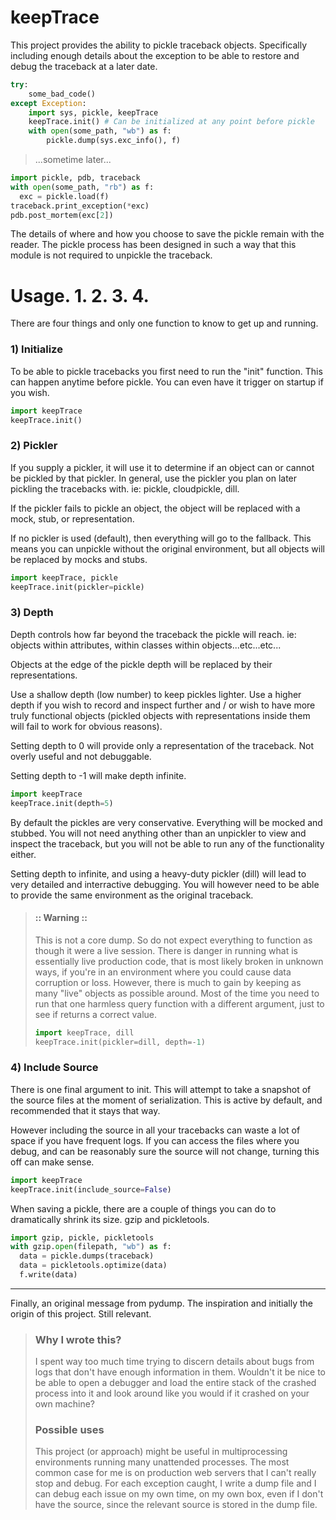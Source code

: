 
keepTrace
=========

This project provides the ability to pickle traceback objects.
Specifically including enough details about the exception to be able to restore
and debug the traceback at a later date.

``` python
try:
    some_bad_code()
except Exception:
    import sys, pickle, keepTrace
    keepTrace.init() # Can be initialized at any point before pickle
    with open(some_path, "wb") as f:
        pickle.dump(sys.exc_info(), f)
```

> ...sometime later...

``` python
import pickle, pdb, traceback
with open(some_path, "rb") as f:
  exc = pickle.load(f)
traceback.print_exception(*exc)
pdb.post_mortem(exc[2])
```

The details of where and how you choose to save the pickle remain with the reader.
The pickle process has been designed in such a way that this module is not required
to unpickle the traceback.


Usage. 1. 2. 3. 4.
=====

There are four things and only one function to know to get up and running.

### 1) Initialize

To be able to pickle tracebacks you first need to run the "init" function. This can happen anytime
before pickle. You can even have it trigger on startup if you wish.

``` python
import keepTrace
keepTrace.init()
```

### 2) Pickler

If you supply a pickler, it will use it to determine if an object can or cannot be pickled by that pickler.
In general, use the pickler you plan on later pickling the tracebacks with. ie: pickle, cloudpickle, dill.

If the pickler fails to pickle an object, the object will be replaced with a mock, stub, or representation.

If no pickler is used (default), then everything will go to the fallback. This means you can unpickle without the
original environment, but all objects will be replaced by mocks and stubs.

``` python
import keepTrace, pickle
keepTrace.init(pickler=pickle)
```

### 3) Depth

Depth controls how far beyond the traceback the pickle will reach. ie: objects within attributes, within classes within objects...etc...etc...

Objects at the edge of the pickle depth will be replaced by their representations.

Use a shallow depth (low number) to keep pickles lighter. Use a higher depth if you wish to record and inspect further and / or wish to have more truly functional objects (pickled objects with representations inside them will fail to work for obvious reasons).

Setting depth to 0 will provide only a representation of the traceback. Not overly useful and not debuggable.

Setting depth to -1 will make depth infinite.

``` python
import keepTrace
keepTrace.init(depth=5)
```

By default the pickles are very conservative. Everything will be mocked and stubbed. You will not need anything other than an
unpickler to view and inspect the traceback, but you will not be able to run any of the functionality either.

Setting depth to infinite, and using a heavy-duty pickler (dill) will lead to very detailed and interractive debugging.
You will however need to be able to provide the same environment as the original traceback.

> #### :: Warning ::
>
> This is not a core dump. So do not expect everything to function as though it were a live session. There is danger in running
> what is essentially live production code, that is most likely broken in unknown ways, if you're in an environment where you could cause
> data corruption or loss. However, there is much to gain by keeping as many "live" objects as possible around. Most of the time you need to
> run that one harmless query function with a different argument, just to see if returns a correct value.
>
> ``` python
> import keepTrace, dill
> keepTrace.init(pickler=dill, depth=-1)
> ```

### 4) Include Source

There is one final argument to init. This will attempt to take a snapshot of the source files at the
moment of serialization. This is active by default, and recommended that it stays that way.

However including the source in all your tracebacks can waste a lot of space if you have frequent logs. If you can access the files where you debug, and can be reasonably sure the source will not change, turning this off can make sense.

``` python
import keepTrace
keepTrace.init(include_source=False)
```

When saving a pickle, there are a couple of things you can do to dramatically shrink its size. gzip and pickletools.

``` python
import gzip, pickle, pickletools
with gzip.open(filepath, "wb") as f:
  data = pickle.dumps(traceback)
  data = pickletools.optimize(data)
  f.write(data)
```
---

Finally, an original message from pydump. The inspiration and initially the origin of this project. Still relevant.



> ### Why I wrote this?
>
> I spent way too much time trying to discern details about bugs from
> logs that don't have enough information in them. Wouldn't it be nice
> to be able to open a debugger and load the entire stack of the crashed
> process into it and look around like you would if it crashed on your own
> machine?
>
> ### Possible uses
>
> This project (or approach) might be useful in multiprocessing environments
> running many unattended processes. The most common case for me is on
> production web servers that I can't really stop and debug. For each
> exception caught, I write a dump file and I can debug each issue on
> my own time, on my own box, even if I don't have the source, since
> the relevant source is stored in the dump file.
